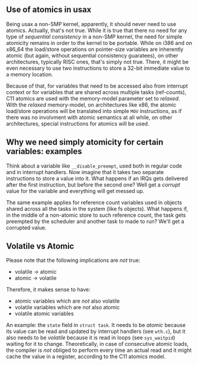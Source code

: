 
Use of atomics in usax
---------------------------

Being usax a non-SMP kernel, apparently, it should never need to use atomics.
Actually, that's not true. While it is true that there no need for any type
of *sequential consistency* in a non-SMP kernel, the need for simple atomicity
remains in order to the kernel to be portable. While on i386 and on x86_64
the load/store operations on pointer-size variables are inherently atomic (but
again, without sequential consistency guaratees), on other architectures,
typically RISC ones, that's simply not true. There, it might be even necessary
to use two instructions to store a 32-bit immediate value to a memory location.

Because of that, for variables that need to be accessed also from interrupt
context or for variables that are shared across multiple tasks (ref-counts),
C11 atomics are used with the memory-model parameter set to *relaxed*. With the
*relaxed* memory-model, on architectures like x86, the atomic load/store
operations will be translated into simple `MOV` instructions, as if there was no
involvment with atomic semantics at all while, on other architectures, special
instructions for atomics will be used.

Why we need simply atomicity for certain variables: examples
-------------------------------------------------------------

Think about a variable like `__disable_preempt`, used both in regular
code and in interrupt handlers. Now imagine that it takes two separate
instructions to store a value into it. What happens if an IRQs gets delivered
after the first instruction, but before the second one? Well get a *corrupt*
value for the variable and everything will get messed up.

The same example applies for reference count variables used in objects shared
across all the tasks in the system (like fs objects). What happens if, in the
middle of a non-atomic store to such reference count, the task gets preempted
by the scheduler and another task to made to run? We'll get a corrupted value.

Volatile vs Atomic
---------------------

Please note that the following implications are *not* true:

   - volatile -> atomic
   - atomic -> volatile

Therefore, it makes sense to have:

   - atomic variables which are *not* also volatile
   - volatile variables which are *not* also atomic
   - volatile atomic variables

An example: the `state` field in `struct task`. It needs to be *atomic* because
its value can be read and updated by interrupt handlers (see `wth.c`), but
it also needs to be *volatile* because it is read in loops (see `sys_waitpid`)
waiting for it to change. Theoretically, in case of consecutive atomic loads,
the compiler is *not* obliged to perform every time an actual read and it might
cache the value in a register, according to the C11 atomics model.
